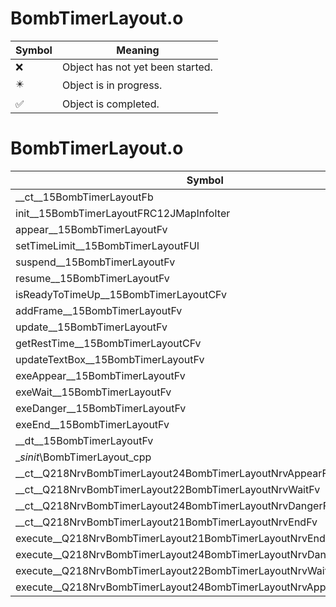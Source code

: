 # BombTimerLayout.o
| Symbol | Meaning 
| ------------- | ------------- 
| :x: | Object has not yet been started. 
| :eight_pointed_black_star: | Object is in progress. 
| :white_check_mark: | Object is completed. 


# BombTimerLayout.o
| Symbol | Decompiled? |
| ------------- | ------------- |
| __ct__15BombTimerLayoutFb | :x: |
| init__15BombTimerLayoutFRC12JMapInfoIter | :x: |
| appear__15BombTimerLayoutFv | :x: |
| setTimeLimit__15BombTimerLayoutFUl | :x: |
| suspend__15BombTimerLayoutFv | :x: |
| resume__15BombTimerLayoutFv | :x: |
| isReadyToTimeUp__15BombTimerLayoutCFv | :x: |
| addFrame__15BombTimerLayoutFv | :x: |
| update__15BombTimerLayoutFv | :x: |
| getRestTime__15BombTimerLayoutCFv | :x: |
| updateTextBox__15BombTimerLayoutFv | :x: |
| exeAppear__15BombTimerLayoutFv | :x: |
| exeWait__15BombTimerLayoutFv | :x: |
| exeDanger__15BombTimerLayoutFv | :x: |
| exeEnd__15BombTimerLayoutFv | :x: |
| __dt__15BombTimerLayoutFv | :x: |
| __sinit_\BombTimerLayout_cpp | :x: |
| __ct__Q218NrvBombTimerLayout24BombTimerLayoutNrvAppearFv | :x: |
| __ct__Q218NrvBombTimerLayout22BombTimerLayoutNrvWaitFv | :x: |
| __ct__Q218NrvBombTimerLayout24BombTimerLayoutNrvDangerFv | :x: |
| __ct__Q218NrvBombTimerLayout21BombTimerLayoutNrvEndFv | :x: |
| execute__Q218NrvBombTimerLayout21BombTimerLayoutNrvEndCFP5Spine | :x: |
| execute__Q218NrvBombTimerLayout24BombTimerLayoutNrvDangerCFP5Spine | :x: |
| execute__Q218NrvBombTimerLayout22BombTimerLayoutNrvWaitCFP5Spine | :x: |
| execute__Q218NrvBombTimerLayout24BombTimerLayoutNrvAppearCFP5Spine | :x: |
